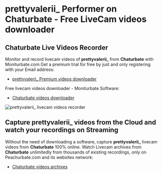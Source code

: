 # prettyvalerii_ Performer on Chaturbate - Free LiveCam videos downloader

## Chaturbate Live Videos Recorder

Monitor and record livecam videos of **prettyvalerii_** from **Chaturbate** with Moniturbate.com
Get a premium trial for free by just and only registering with your Email address:
* [prettyvalerii_ Premium videos downloader](https://moniturbate.com/request-demo-licence-key.html)

Free livecam videos downloader - Moniturbate Software:
* [Chaturbate videos downloader](https://moniturbate.com/moniturbate-download-software.html)

![prettyvalerii_ livecam videos recorder](https://peachurnet.com/templates/moniturbate-software.png)


## Capture prettyvalerii_ videos from the Cloud and watch your recordings on Streaming

Without the need of downloading a software, capture **prettyvalerii_** livecam videos from **Chaturbate** 100% online.
Watch Livecam archives from **Chaturbate** unlimitedly from thousands of existing recordings, only on Peachurbate.com and its websites network:
* [Chaturbate videos archives](https://peachurnet.com/)
